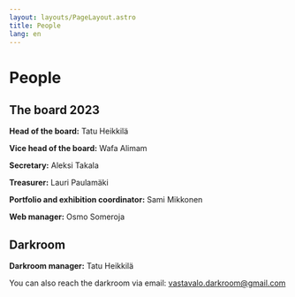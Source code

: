 ```yaml
---
layout: layouts/PageLayout.astro
title: People
lang: en
---
```


# People

<h2 id="board">The board 2023</h2>

**Head of the board:** Tatu Heikkilä

**Vice head of the board:** Wafa Alimam

**Secretary:** Aleksi Takala

**Treasurer:** Lauri Paulamäki

**Portfolio and exhibition coordinator:** Sami Mikkonen

**Web manager:** Osmo Someroja

<h2 id="darkroom">Darkroom</h2>

**Darkroom manager:** Tatu Heikkilä

You can also reach the darkroom via email: <a href="mailto:vastavalo.darkroom@gmail.com">vastavalo.darkroom@gmail.com</a>
